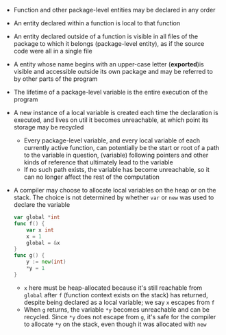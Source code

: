 - Function and other package-level entities may be declared in any order
- An entity declared within a function is local to that function
- An entity declared outside of a function is visible in all files of the package to which it belongs (package-level entity), as if the source code were all in a single file
- A entity whose name begins with an upper-case letter (**exported**)is visible and accessible outside its own package and may be referred to by other parts of the program
- The lifetime of a package-level variable is the entire execution of the program
- A new instance of a local variable is created each time the declaration is executed, and lives on util it becomes unreachable, at which point its storage may be recycled
    - Every package-level variable, and every local variable of each currently active function, can potentially be the start or root of a path to the variable in question, (variable) following pointers and other kinds of reference that ultimately lead to the variable
    - If no such path exists, the variable has become unreachable, so it can no longer affect the rest of the computation
- A compiler may choose to allocate local variables on the heap or on the stack. The choice is not determined by whether `var` or `new` was used to declare the variable

    ```go
    var global *int
    func f() {
        var x int
        x = 1
        global = &x
    }
    func g() {
        y := new(int)
        *y = 1
    }
    ```

    - `x` here must be heap-allocated because it's still reachable from `global` after `f` (function context exists on the stack) has returned, despite being declared as a local variable; we say `x` escapes from `f`
    - When `g` returns, the variable `*y` becomes unreachable and can be recycled. Since `*y` does not escape from `g`, it's safe for the compiler to allocate `*y` on the stack, even though it was allocated with `new`